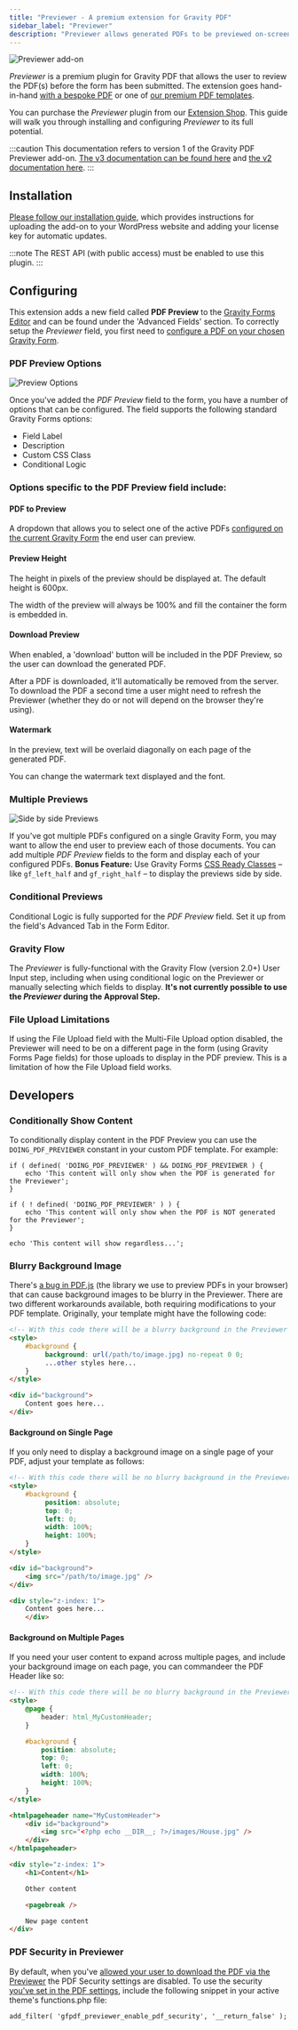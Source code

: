 ```yaml
---
title: "Previewer - A premium extension for Gravity PDF"
sidebar_label: "Previewer"
description: "Previewer allows generated PDFs to be previewed on-screen before a Gravity Form has been submitted. It includes live reloading and watermark support."
---
```


![Previewer add-on](https://resources.gravitypdf.com/uploads/edd/2017/08/cover-artwork-1.png)

*Previewer* is a premium plugin for Gravity PDF that allows the user to review the PDF(s) before the form has been submitted. The extension goes hand-in-hand [with a bespoke PDF](https://gravitypdf.com/bespoke/) or one of [our premium PDF templates](https://gravitypdf.com/store/#templates).

You can purchase the *Previewer* plugin from our [Extension Shop](https://gravitypdf.com/shop/previewer-add-on/). This guide will walk you through installing and configuring *Previewer* to its full potential.

:::caution
This documentation refers to version 1 of the Gravity PDF Previewer add-on. [The v3 documentation can be found here](../v6/extensions/previewer-add-on.md) and [the v2 documentation here](../v5/shop-plugin-previewer-add-on.md).
:::

## Installation

[Please follow our installation guide](shop-installing-upgrading-extensions.md), which provides instructions for uploading the add-on to your WordPress website and adding your license key for automatic updates.

:::note
The REST API (with public access) must be enabled to use this plugin.
:::

## Configuring

This extension adds a new field called **PDF Preview** to the [Gravity Forms Editor](https://docs.gravityforms.com/create-a-new-form/) and can be found under the 'Advanced Fields' section. To correctly setup the *Previewer* field, you first need to [configure a PDF on your chosen Gravity Form](user-setup-pdf.md).

### PDF Preview Options

![Preview Options](https://resources.gravitypdf.com/uploads/2017/08/previewer1.1.png)

Once you've added the *PDF Preview* field to the form, you have a number of options that can be configured. The field supports the following standard Gravity Forms options:

-   Field Label
-   Description
-   Custom CSS Class
-   Conditional Logic

### Options specific to the PDF Preview field include:

#### PDF to Preview

A dropdown that allows you to select one of the active PDFs [configured on the current Gravity Form](user-setup-pdf.md) the end user can preview.

#### Preview Height

The height in pixels of the preview should be displayed at. The default height is 600px.

The width of the preview will always be 100% and fill the container the form is embedded in.

#### Download Preview

When enabled, a 'download' button will be included in the PDF Preview, so the user can download the generated PDF.

After a PDF is downloaded, it'll automatically be removed from the server. To download the PDF a second time a user might need to refresh the Previewer (whether they do or not will depend on the browser they're using).

#### Watermark

In the preview, text will be overlaid diagonally on each page of the generated PDF.

You can change the watermark text displayed and the font.

### Multiple Previews
![Side by side Previews](https://resources.gravitypdf.com/uploads/edd/2017/08/two-previewers-side-by-side.png)

If you've got multiple PDFs configured on a single Gravity Form, you may want to allow the end user to preview each of those documents. You can add multiple *PDF Preview* fields to the form and display each of your configured PDFs.
**Bonus Feature:** Use Gravity Forms [CSS Ready Classes](https://www.gravityforms.com/css-ready-classes/) – like `gf_left_half` and `gf_right_half` – to display the previews side by side.

### Conditional Previews

Conditional Logic is fully supported for the *PDF Preview* field. Set it up from the field's Advanced Tab in the Form Editor.

### Gravity Flow

The *Previewer* is fully-functional with the Gravity Flow (version 2.0+) User Input step, including when using conditional logic on the Previewer or manually selecting which fields to display. **It's not currently possible to use the *Previewer* during the Approval Step.**

### File Upload Limitations

If using the File Upload field with the Multi-File Upload option disabled, the Previewer will need to be on a different page in the form (using Gravity Forms Page fields) for those uploads to display in the PDF preview. This is a limitation of how the File Upload field works.

## Developers

### Conditionally Show Content

To conditionally display content in the PDF Preview you can use the `DOING_PDF_PREVIEWER` constant in your custom PDF template. For example:

```
if ( defined( 'DOING_PDF_PREVIEWER' ) && DOING_PDF_PREVIEWER ) {
    echo 'This content will only show when the PDF is generated for the Previewer';
}

if ( ! defined( 'DOING_PDF_PREVIEWER' ) ) {
    echo 'This content will only show when the PDF is NOT generated for the Previewer';
}

echo 'This content will show regardless...';
```

### Blurry Background Image

There's [a bug in PDF.js](https://github.com/mozilla/pdf.js/issues/8083) (the library we use to preview PDFs in your browser) that can cause background images to be blurry in the Previewer. There are two different workarounds available, both requiring modifications to your PDF template.
Originally, your template might have the following code:

```html
<!-- With this code there will be a blurry background in the Previewer -->
<style>
    #background {
         background: url(/path/to/image.jpg) no-repeat 0 0;
         ...other styles here...
    }
</style>

<div id="background">
    Content goes here...
</div>
```

#### Background on Single Page

If you only need to display a background image on a single page of your PDF, adjust your template as follows:

```html
<!-- With this code there will be no blurry background in the Previewer on a Single Page -->
<style>
    #background {
         position: absolute;
         top: 0;
         left: 0;
         width: 100%;
         height: 100%;
    }
</style>

<div id="background">
    <img src="/path/to/image.jpg" />
</div>

<div style="z-index: 1">
    Content goes here...
    </div>
```

#### Background on Multiple Pages

If you need your user content to expand across multiple pages, and include your background image on each page, you can commandeer the PDF Header like so:

```html
<!-- With this code there will be no blurry background in the Previewer across all pages -->
<style>
    @page {
        header: html_MyCustomHeader;
    }

    #background {
        position: absolute;
        top: 0;
        left: 0;
        width: 100%;
        height: 100%;
    }
</style>

<htmlpageheader name="MyCustomHeader">
    <div id="background">
        <img src="<?php echo __DIR__; ?>/images/House.jpg" />
    </div>
</htmlpageheader>

<div style="z-index: 1">
    <h1>Content</h1>

    Other content

    <pagebreak />

    New page content
</div>
```

### PDF Security in Previewer

By default, when you've [allowed your user to download the PDF via the Previewer](shop-plugin-previewer-add-on.md#download-preview) the PDF Security settings are disabled. To use the security [you've set in the PDF settings](user-setup-pdf.md#enable-pdf-security), include the following snippet in your active theme's functions.php file:

```
add_filter( 'gfpdf_previewer_enable_pdf_security', '__return_false' );
```
